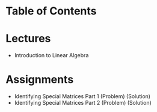 # Table of Contents
# Lectures
- Introduction to Linear Algebra

# Assignments
- Identifying Special Matrices Part 1 (Problem) (Solution)
- Identifying Special Matrices Part 2 (Problem) (Solution)
